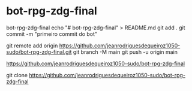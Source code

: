 # bot-rpg-zdg-final
bot-rpg-zdg-final
echo "# bot-rpg-zdg-final" > README.md
git add .
git commit -m "primeiro commit do bot"

git remote add origin https://github.com/jeanrodriguesdequeiroz1050-sudo/bot-rpg-zdg-final.git
git branch -M main
git push -u origin main

https://github.com/jeanrodriguesdequeiroz1050-sudo/bot-rpg-zdg-final

git clone https://github.com/jeanrodriguesdequeiroz1050-sudo/bot-rpg-zdg-final













